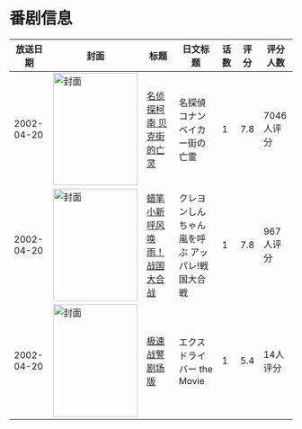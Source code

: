 # 番剧信息

|放送日期|封面|标题|日文标题|话数|评分|评分人数|
|---|---|---|---|---|---|---|
|2002-04-20|<img src="//lain.bgm.tv/pic/cover/c/0f/21/2972_bBpub.jpg" alt="封面" style="width:150px;height:200px;object-fit:cover;">|[名侦探柯南 贝克街的亡灵](https://bangumi.tv/subject/2972)|名探偵コナン ベイカー街の亡霊|1|7.8|7046人评分|
|2002-04-20|<img src="//lain.bgm.tv/pic/cover/c/74/88/8987_943Id.jpg" alt="封面" style="width:150px;height:200px;object-fit:cover;">|[蜡笔小新 呼风唤雨！战国大合战](https://bangumi.tv/subject/8987)|クレヨンしんちゃん 嵐を呼ぶ アッパレ!戦国大合戦|1|7.8|967人评分|
|2002-04-20|<img src="//lain.bgm.tv/pic/cover/c/04/85/172156_6m5fv.jpg" alt="封面" style="width:150px;height:200px;object-fit:cover;">|[极速战警剧场版](https://bangumi.tv/subject/172156)|エクスドライバー the Movie|1|5.4|14人评分|
